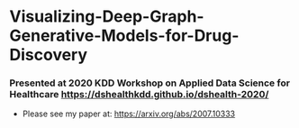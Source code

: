 # Visualizing-Deep-Graph-Generative-Models-for-Drug-Discovery

### Presented at 2020 KDD Workshop on Applied Data Science for Healthcare https://dshealthkdd.github.io/dshealth-2020/

* Please see my paper at: https://arxiv.org/abs/2007.10333



